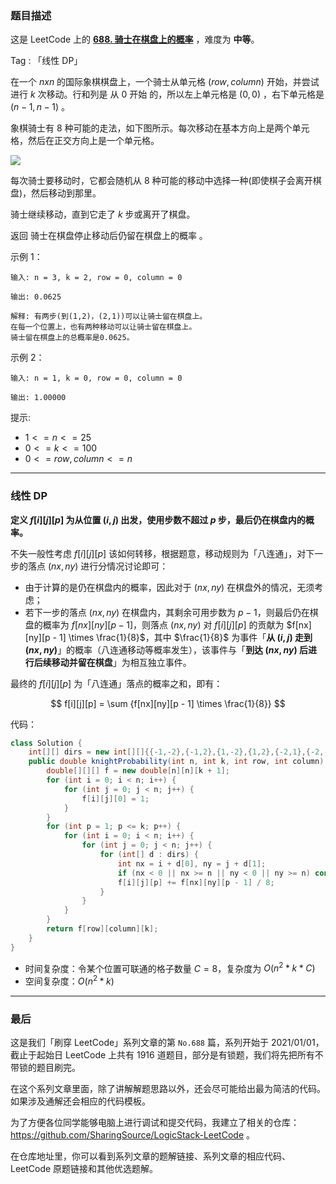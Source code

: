### 题目描述

这是 LeetCode 上的 **[688. 骑士在棋盘上的概率](https://leetcode-cn.com/problems/knight-probability-in-chessboard/solution/gong-shui-san-xie-jian-dan-qu-jian-dp-yu-st8l/)** ，难度为 **中等**。

Tag : 「线性 DP」



在一个 $n x n$ 的国际象棋棋盘上，一个骑士从单元格 $(row, column)$ 开始，并尝试进行 $k$ 次移动。行和列是 从 $0$ 开始 的，所以左上单元格是 $(0,0)$ ，右下单元格是 $(n - 1, n - 1)$ 。

象棋骑士有 $8$ 种可能的走法，如下图所示。每次移动在基本方向上是两个单元格，然后在正交方向上是一个单元格。

![](https://assets.leetcode-cn.com/aliyun-lc-upload/uploads/2018/10/12/knight.png)

每次骑士要移动时，它都会随机从 $8$ 种可能的移动中选择一种(即使棋子会离开棋盘)，然后移动到那里。

骑士继续移动，直到它走了 $k$ 步或离开了棋盘。

返回 骑士在棋盘停止移动后仍留在棋盘上的概率 。

示例 1：
```
输入: n = 3, k = 2, row = 0, column = 0

输出: 0.0625

解释: 有两步(到(1,2)，(2,1))可以让骑士留在棋盘上。
在每一个位置上，也有两种移动可以让骑士留在棋盘上。
骑士留在棋盘上的总概率是0.0625。
```
示例 2：
```
输入: n = 1, k = 0, row = 0, column = 0

输出: 1.00000
```

提示:
* $1 <= n <= 25$
* $0 <= k <= 100$
* $0 <= row, column <= n$

---

### 线性 DP

**定义 $f[i][j][p]$ 为从位置 $(i, j)$ 出发，使用步数不超过 $p$ 步，最后仍在棋盘内的概率。**

不失一般性考虑 $f[i][j][p]$ 该如何转移，根据题意，移动规则为「八连通」，对下一步的落点 $(nx, ny)$ 进行分情况讨论即可：

* 由于计算的是仍在棋盘内的概率，因此对于 $(nx, ny)$ 在棋盘外的情况，无须考虑；
* 若下一步的落点 $(nx, ny)$ 在棋盘内，其剩余可用步数为 $p - 1$，则最后仍在棋盘的概率为 $f[nx][ny][p - 1]$，则落点 $(nx, ny)$ 对 $f[i][j][p]$ 的贡献为 $f[nx][ny][p - 1] \times \frac{1}{8}$，其中 $\frac{1}{8}$ 为事件「**从 $(i, j)$ 走到 $(nx, ny)$**」的概率（八连通移动等概率发生），该事件与「**到达 $(nx, ny)$ 后进行后续移动并留在棋盘**」为相互独立事件。

最终的 $f[i][j][p]$ 为「八连通」落点的概率之和，即有：

$$
f[i][j][p] = \sum {f[nx][ny][p - 1] \times \frac{1}{8}}
$$

代码：
```Java
class Solution {
    int[][] dirs = new int[][]{{-1,-2},{-1,2},{1,-2},{1,2},{-2,1},{-2,-1},{2,1},{2,-1}};
    public double knightProbability(int n, int k, int row, int column) {
        double[][][] f = new double[n][n][k + 1];
        for (int i = 0; i < n; i++) {
            for (int j = 0; j < n; j++) {
                f[i][j][0] = 1;
            }
        }
        for (int p = 1; p <= k; p++) {
            for (int i = 0; i < n; i++) {
                for (int j = 0; j < n; j++) {
                    for (int[] d : dirs) {
                        int nx = i + d[0], ny = j + d[1];
                        if (nx < 0 || nx >= n || ny < 0 || ny >= n) continue;
                        f[i][j][p] += f[nx][ny][p - 1] / 8;
                    }
                }
            }
        }
        return f[row][column][k];
    }
}
```
* 时间复杂度：令某个位置可联通的格子数量 $C = 8$，复杂度为 $O(n^2 * k * C)$
* 空间复杂度：$O(n^2 * k)$

---

### 最后

这是我们「刷穿 LeetCode」系列文章的第 `No.688` 篇，系列开始于 2021/01/01，截止于起始日 LeetCode 上共有 1916 道题目，部分是有锁题，我们将先把所有不带锁的题目刷完。

在这个系列文章里面，除了讲解解题思路以外，还会尽可能给出最为简洁的代码。如果涉及通解还会相应的代码模板。

为了方便各位同学能够电脑上进行调试和提交代码，我建立了相关的仓库：https://github.com/SharingSource/LogicStack-LeetCode 。

在仓库地址里，你可以看到系列文章的题解链接、系列文章的相应代码、LeetCode 原题链接和其他优选题解。

